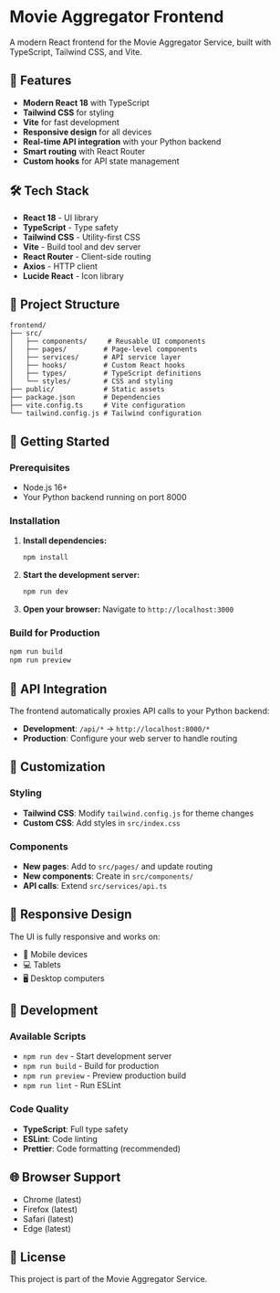 # Movie Aggregator Frontend

A modern React frontend for the Movie Aggregator Service, built with TypeScript, Tailwind CSS, and Vite.

## 🚀 Features

- **Modern React 18** with TypeScript
- **Tailwind CSS** for styling
- **Vite** for fast development
- **Responsive design** for all devices
- **Real-time API integration** with your Python backend
- **Smart routing** with React Router
- **Custom hooks** for API state management

## 🛠️ Tech Stack

- **React 18** - UI library
- **TypeScript** - Type safety
- **Tailwind CSS** - Utility-first CSS
- **Vite** - Build tool and dev server
- **React Router** - Client-side routing
- **Axios** - HTTP client
- **Lucide React** - Icon library

## 📁 Project Structure

```
frontend/
├── src/
│   ├── components/     # Reusable UI components
│   ├── pages/         # Page-level components
│   ├── services/      # API service layer
│   ├── hooks/         # Custom React hooks
│   ├── types/         # TypeScript definitions
│   └── styles/        # CSS and styling
├── public/            # Static assets
├── package.json       # Dependencies
├── vite.config.ts     # Vite configuration
└── tailwind.config.js # Tailwind configuration
```

## 🚀 Getting Started

### Prerequisites

- Node.js 16+ 
- Your Python backend running on port 8000

### Installation

1. **Install dependencies:**
   ```bash
   npm install
   ```

2. **Start the development server:**
   ```bash
   npm run dev
   ```

3. **Open your browser:**
   Navigate to `http://localhost:3000`

### Build for Production

```bash
npm run build
npm run preview
```

## 🔌 API Integration

The frontend automatically proxies API calls to your Python backend:

- **Development**: `/api/*` → `http://localhost:8000/*`
- **Production**: Configure your web server to handle routing

## 🎨 Customization

### Styling
- **Tailwind CSS**: Modify `tailwind.config.js` for theme changes
- **Custom CSS**: Add styles in `src/index.css`

### Components
- **New pages**: Add to `src/pages/` and update routing
- **New components**: Create in `src/components/`
- **API calls**: Extend `src/services/api.ts`

## 📱 Responsive Design

The UI is fully responsive and works on:
- 📱 Mobile devices
- 💻 Tablets  
- 🖥️ Desktop computers

## 🔧 Development

### Available Scripts

- `npm run dev` - Start development server
- `npm run build` - Build for production
- `npm run preview` - Preview production build
- `npm run lint` - Run ESLint

### Code Quality

- **TypeScript**: Full type safety
- **ESLint**: Code linting
- **Prettier**: Code formatting (recommended)

## 🌐 Browser Support

- Chrome (latest)
- Firefox (latest)
- Safari (latest)
- Edge (latest)

## 📄 License

This project is part of the Movie Aggregator Service.
